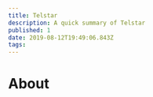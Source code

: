```yaml
---
title: Telstar
description: A quick summary of Telstar
published: 1
date: 2019-08-12T19:49:06.843Z
tags: 
---
```


# About